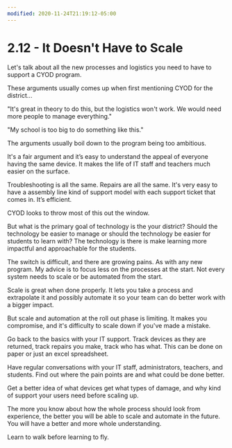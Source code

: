 ```yaml
---
modified: 2020-11-24T21:19:12-05:00
---
```


# 2.12 - It Doesn't Have to Scale

Let's talk about all the new processes and logistics you need to have to support a CYOD program. 

These arguments usually comes up when first mentioning CYOD for the district... 

"It's great in theory to do this, but the logistics won't work. We would need more people to manage everything."

"My school is too big to do something like this." 

The arguments usually boil down to the program being too ambitious. 

It's a fair argument and it’s easy to understand the appeal of everyone having the same device. It makes the life of IT staff and teachers much easier on the surface. 

Troubleshooting is all the same. Repairs are all the same. It's very easy to have a assembly line kind of support model with each support ticket that comes in. It’s efficient. 

CYOD looks to throw most of this out the window.

But what is the primary goal of technology is the your district? Should the technology be easier to manage or should the technology be easier for students to learn with? The technology is there is make learning more impactful and approachable for the students. 

The switch is difficult, and there are growing pains. As with any new program. My advice is to focus less on the processes at the start. Not every system needs to scale or be automated from the start. 

Scale is great when done properly. It lets you take a process and extrapolate it and possibly automate it so your team can do better work with a bigger impact. 

But scale and automation at the roll out phase is limiting. It makes you compromise, and it's difficulty to scale down if you've made a mistake. 

Go back to the basics with your IT support. Track devices as they are returned, track repairs you make, track who has what. This can be done on paper or just an excel spreadsheet. 

Have regular conversations with your IT staff, administrators, teachers, and students. Find out where the pain points are and what could be done better. 

Get a better idea of what devices get what types of damage, and why kind of support your users need before scaling up. 

The more you know about how the whole process should look from experience, the better you will be able to scale and automate in the future. You will have a better and more whole understanding. 

Learn to walk before learning to fly.

